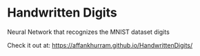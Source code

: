 # Handwritten Digits

Neural Network that recognizes the MNIST dataset digits

Check it out at: https://affankhurram.github.io/HandwrittenDigits/
